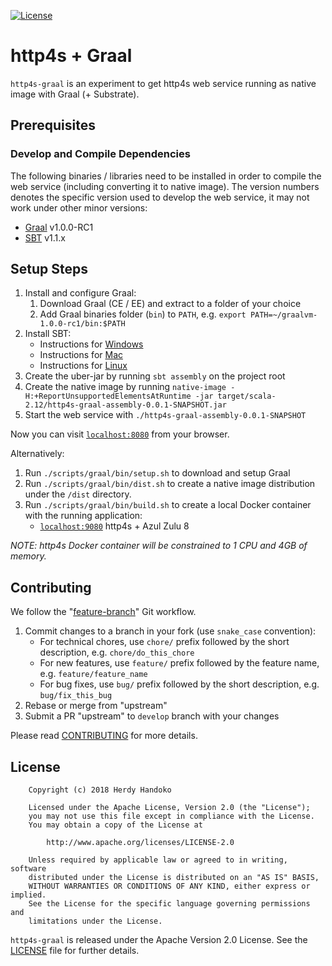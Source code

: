 [![License](https://img.shields.io/badge/license-Apache--2.0-brightgreen.svg)](LICENSE)

# http4s + Graal

`http4s-graal` is an experiment to get http4s web service running as native image with Graal (+ Substrate).

## Prerequisites

### Develop and Compile Dependencies

The following binaries / libraries need to be installed in order to compile the web service (including converting it to native image).
The version numbers denotes the specific version used to develop the web service, it may not work under other minor versions:

  - [Graal] v1.0.0-RC1
  - [SBT] v1.1.x

## Setup Steps

  1. Install and configure Graal:
     1. Download Graal (CE / EE) and extract to a folder of your choice 
     1. Add Graal binaries folder (`bin`) to `PATH`, e.g. `export PATH=~/graalvm-1.0.0-rc1/bin:$PATH`
  1. Install SBT:
     - Instructions for [Windows](https://www.scala-sbt.org/1.0/docs/Installing-sbt-on-Windows.html)
     - Instructions for [Mac](https://www.scala-sbt.org/1.0/docs/Installing-sbt-on-Mac.html)
     - Instructions for [Linux](https://www.scala-sbt.org/1.0/docs/Installing-sbt-on-Linux.html)
  1. Create the uber-jar by running `sbt assembly` on the project root
  1. Create the native image by running `native-image -H:+ReportUnsupportedElementsAtRuntime -jar target/scala-2.12/http4s-graal-assembly-0.0.1-SNAPSHOT.jar`
  1. Start the web service with `./http4s-graal-assembly-0.0.1-SNAPSHOT`

Now you can visit [`localhost:8080`](http://localhost:8080) from your browser.

Alternatively:
  1. Run `./scripts/graal/bin/setup.sh` to download and setup Graal
  1. Run `./scripts/graal/bin/dist.sh` to create a native image distribution under the `/dist` directory.
  1. Run `./scripts/graal/bin/build.sh` to create a local Docker container with the running application:
     - [`localhost:9080`](http://localhost:9080) http4s + Azul Zulu 8

_NOTE: http4s Docker container will be constrained to 1 CPU and 4GB of memory._

## Contributing

We follow the "[feature-branch]" Git workflow.

  1. Commit changes to a branch in your fork (use `snake_case` convention):
     - For technical chores, use `chore/` prefix followed by the short description, e.g. `chore/do_this_chore`
     - For new features, use `feature/` prefix followed by the feature name, e.g. `feature/feature_name`
     - For bug fixes, use `bug/` prefix followed by the short description, e.g. `bug/fix_this_bug`
  1. Rebase or merge from "upstream"
  1. Submit a PR "upstream" to `develop` branch with your changes

Please read [CONTRIBUTING] for more details.

## License

```
    Copyright (c) 2018 Herdy Handoko

    Licensed under the Apache License, Version 2.0 (the "License");
    you may not use this file except in compliance with the License.
    You may obtain a copy of the License at

        http://www.apache.org/licenses/LICENSE-2.0

    Unless required by applicable law or agreed to in writing, software
    distributed under the License is distributed on an "AS IS" BASIS,
    WITHOUT WARRANTIES OR CONDITIONS OF ANY KIND, either express or implied.
    See the License for the specific language governing permissions and
    limitations under the License.
```

`http4s-graal` is released under the Apache Version 2.0 License. See the [LICENSE] file for further details.

[CONTRIBUTING]: https://github.com/hhandoko/diskusi/blob/master/CONTRIBUTING.md
[feature-branch]: http://nvie.com/posts/a-successful-git-branching-model/
[Graal]: https://www.graalvm.org/
[LICENSE]: https://github.com/hhandoko/diskusi/blob/master/LICENSE.txt
[SBT]: https://www.scala-sbt.org/
